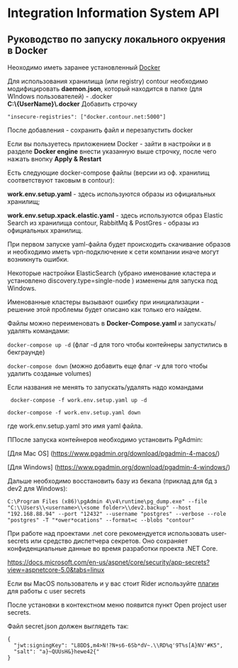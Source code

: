 # Integration Information System API

## Руководство по запуску локального окруения в Docker

Неоходимо иметь заранее установленный [Docker](https://docs.docker.com/get-docker/)

Для использования хранилища (или registry) contour необходимо модифицировать **daemon.json**, который находится в папке (для WIndows пользователей) - .docker  
**C:\\{UserName}\\.docker**
Добавить строчку

`"insecure-registries": ["docker.contour.net:5000"]`

После добавления - сохранить файл и перезапустить docker

Если вы пользуетесь приложением Docker - зайти в настройки и в разделе **Docker engine** внести указанную выше строчку, после чего нажать внопку **Apply & Restart**

Есть следующие docker-compose файлы (версии из оф. хранилищ соответствуют таковым в contour):

**work.env.setup.yaml** - здесь используются образы из официальных хранилищ;

**work.env.setup.xpack.elastic.yaml** - здесь используются  образ Elastic Search из хранилища contour, RabbitMq & PostGres - образы из официальных хранилищ.

При первом запуске yaml-файла будет происходить скачивание образов и необходимо иметь vpn-подключение к сети компании иначе могут возникнуть ошибки.



Некоторые настройки ElasticSearch (убрано именование кластера и установлено discovery.type=single-node ) изменены для запуска под Windows.

Именованные кластеры вызывают ошибку при инициализации - решение этой проблемы будет описано как только его найдем.


Файлы можно переименовать в **Docker-Compose.yaml** и запускать/удалять командами:

`docker-compose up -d` (флаг -d для того чтобы контейнеры запустились в бекграунде)

`docker-compose down` (можно добавить еще флаг -v для того чтобы удалить созданые volumes)



Если названия не менять то запускать/удалять надо командами

` docker-compose -f work.env.setup.yaml up -d`

`docker-compose -f work.env.setup.yaml down`

где work.env.setup.yaml это имя yaml файла.


ППосле запуска контейнеров необходимо установить PgAdmin:

[Для Mac OS] (https://www.pgadmin.org/download/pgadmin-4-macos/) 

[Для Windows] (https://www.pgadmin.org/download/pgadmin-4-windows/)

Дальше необходимо восстановить базу из бекапа (приклад для бд з dev2 для Windows):

`C:\Program Files (x86)\pgAdmin 4\v4\runtime\pg_dump.exe" --file "C:\\Users\\<username>\\<some folder>\\dev2.backup" --host "192.168.88.94" --port "12432" --username "postgres" --verbose --role "postgres" -T "*ower*ocations" --format=c --blobs "contour"`


При работе над проектами .net core рекомендуется использовать user-secrets или средство диспетчера секретов. Оно сохраняет конфиденциальные данные во время разработки проекта .NET Core.

https://docs.microsoft.com/en-us/aspnet/core/security/app-secrets?view=aspnetcore-5.0&tabs=linux

Если вы MacOS пользователь и у вас стоит Rider используйте [плагин](https://plugins.jetbrains.com/plugin/10183--net-core-user-secrets) для работы с user secrets

После установки в контекстном меню появится пункт Open project user secrets.

Файл secret.json должен выглядеть так:

```
{
  "jwt:signingKey": "L8DD$,m4>N!?N+s6-6Sb*dV~.\\RD%q'9T%s[A}NV'#K5",
  "salt": "a}~QUUsH&}hewe42{"
}
```

